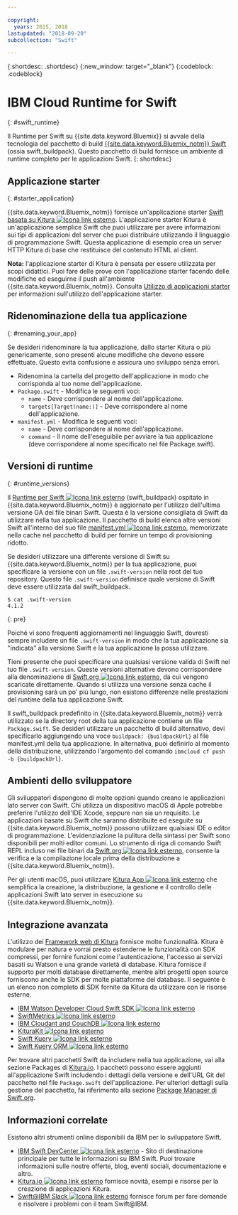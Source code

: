 ```yaml
---

copyright:
  years: 2015, 2018
lastupdated: "2018-09-20"
subcollection: "Swift"

---
```


{:shortdesc: .shortdesc}
{:new_window: target="_blank"}
{:codeblock: .codeblock}

# IBM Cloud Runtime for Swift
{: #swift_runtime}

Il Runtime per Swift su {{site.data.keyword.Bluemix}} si avvale della tecnologia del pacchetto di build [{{site.data.keyword.Bluemix_notm}} Swift](https://github.com/IBM-Swift/swift-buildpack) (ossia swift_buildpack).
Questo pacchetto di build fornisce un ambiente di runtime completo per le applicazioni Swift.
{: shortdesc}

## Applicazione starter
{: #starter_application}

{{site.data.keyword.Bluemix_notm}} fornisce un'applicazione starter [ Swift basata su Kitura ![Icona link esterno](../../icons/launch-glyph.svg "Icona link esterno")](https://github.com/IBM-Cloud/Kitura-Starter). L'applicazione starter Kitura è un'applicazione semplice Swift che puoi utilizzare per avere informazioni sui tipi di applicazioni del server che puoi distribuire utilizzando il linguaggio di programmazione Swift. Questa applicazione di esempio crea un server HTTP Kitura di base che restituisce del contenuto HTML al client.

**Nota:** l'applicazione starter di Kitura è pensata per essere utilizzata per scopi didattici. Puoi fare delle prove con l'applicazione starter facendo delle modifiche ed eseguirne il push all'ambiente {{site.data.keyword.Bluemix_notm}}. Consulta [Utilizzo di applicazioni starter](../common/starter_app_usage.html) per informazioni sull'utilizzo dell'applicazione starter.

## Ridenominazione della tua applicazione
{: #renaming_your_app}

Se desideri ridenominare la tua applicazione, dallo starter Kitura o più genericamente, sono presenti alcune modifiche che devono essere effettuate. Questo evita confusione e assicura uno sviluppo senza errori.

- Ridenomina la cartella del progetto dell'applicazione in modo che corrisponda al tuo nome dell'applicazione.
- `Package.swift` - Modifica le seguenti voci:
    - `name` - Deve corrispondere al nome dell'applicazione.
    - `targets[Target(name:)]` - Deve corrispondere al nome dell'applicazione.
- `manifest.yml` - Modifica le seguenti voci:
    - `name` - Deve corrispondere al nome dell'applicazione.
    - `command` - Il nome dell'eseguibile per avviare la tua applicazione (deve corrispondere al nome specificato nel file Package.swift).

## Versioni di runtime
{: #runtime_versions}

Il [Runtime per Swift ![Icona link esterno](../../icons/launch-glyph.svg "Icona link esterno")](https://github.com/IBM-Swift/swift-buildpack) (swift_buildpack) ospitato in {{site.data.keyword.Bluemix_notm}} è aggiornato per l'utilizzo dell'ultima versione GA dei file binari Swift. Questa è la versione consigliata di Swift da utilizzare nella tua applicazione. Il pacchetto di build elenca altre versioni Swift all'interno del suo file [manifest.yml ![Icona link esterno](../../icons/launch-glyph.svg "Icona link esterno")](https://github.com/IBM-Swift/swift-buildpack/blob/master/manifest.yml), memorizzate nella cache nel pacchetto di build per fornire un tempo di provisioning ridotto.

Se desideri utilizzare una differente versione di Swift su {{site.data.keyword.Bluemix_notm}} per la tua applicazione, puoi specificare la versione con un file `.swift-version` nella root del tuo repository. Questo file `.swift-version` definisce quale versione di Swift deve essere utilizzata dal swift_buildpack.

```
$ cat .swift-version
4.1.2
```
{: pre}

Poiché vi sono frequenti aggiornamenti nel linguaggio Swift, dovresti sempre includere un file `.swift-version` in modo che la tua applicazione sia "indicata" alla versione Swift e la tua applicazione la possa utilizzare.

Tieni presente che puoi specificare una qualsiasi versione valida di Swift nel tuo file `.swift-version`. Queste versioni alternative devono corrispondere alla denominazione di [Swift.org ![Icona link esterno](../../icons/launch-glyph.svg "Icona link esterno")](https://swift.org/download/), da cui vengono scaricate direttamente. Quando si utilizza una versione senza cache il provisioning sarà un po' più lungo, non esistono differenze nelle prestazioni del runtime della tua applicazione Swift.

Il swift_buildpack predefinito in {{site.data.keyword.Bluemix_notm}} verrà utilizzato se la directory root della tua applicazione contiene un file `Package.swift`.  Se desideri utilizzare un pacchetto di build alternativo, devi specificarlo aggiungendo una voce `buildpack: {buildpackUrl}` al file manifest.yml della tua applicazione. In alternativa, puoi definirlo al momento della distribuzione, utilizzando l'argomento del comando `ibmcloud cf push -b {buildpackUrl}`.


## Ambienti dello sviluppatore

Gli sviluppatori dispongono di molte opzioni quando creano le applicazioni lato server con Swift. Chi utilizza un dispositivo macOS di Apple potrebbe preferire l'utilizzo dell'IDE Xcode, seppure non sia un requisito.  Le applicazioni basate su Swift che saranno distribuite ed eseguite su {{site.data.keyword.Bluemix_notm}} possono utilizzare qualsiasi IDE o editor di programmazione.  L'evidenziazione la pulitura della sintassi per Swift sono disponibili per molti editor comuni. Lo strumento di riga di comando Swift REPL incluso nei file binari da [Swift.org ![Icona link esterno](../../icons/launch-glyph.svg "Icona link esterno")](https://swift.org/), consente la verifica e la compilazione locale prima della distribuzione a {{site.data.keyword.Bluemix_notm}}.

Per gli utenti macOS, puoi utilizzare [Kitura App ![Icona link esterno](../../icons/launch-glyph.svg "Icona link esterno")](https://www.kitura.io/app.html) che semplifica la creazione, la distribuzione, la gestione e il controllo delle applicazioni Swift lato server in esecuzione su {{site.data.keyword.Bluemix_notm}}.  


## Integrazione avanzata

L'utilizzo dei [Framework web di Kitura](http://ibm-swift.github.io/Kitura/) fornisce molte funzionalità. Kitura è modulare per natura e vorrai presto estenderne le funzionalità con SDK compressi, per fornire funzioni come l'autenticazione, l'accesso ai servizi basati su Watson e una grande varietà di database.  Kitura fornisce il supporto per molti database direttamente, mentre altri progetti open source forniscono anche le SDK per molte piattaforme del database. Il seguente è un elenco non completo di SDK fornite da Kitura da utilizzare con le risorse esterne.

- [IBM Watson Developer Cloud Swift SDK ![Icona link esterno](../../icons/launch-glyph.svg "Icona link esterno")](https://github.com/watson-developer-cloud/swift-sdk/)
- [SwiftMetrics ![Icona link esterno](../../icons/launch-glyph.svg "Icona link esterno")](https://github.com/RuntimeTools/SwiftMetrics)
- [IBM Cloudant and CouchDB ![Icona link esterno](../../icons/launch-glyph.svg "Icona link esterno")](https://github.com/IBM-Swift/Kitura-CouchDB)
- [KituraKit ![Icona link esterno](../../icons/launch-glyph.svg "Icona link esterno")](https://github.com/IBM-Swift/KituraKit)
- [Swift Kuery ![Icona link esterno](../../icons/launch-glyph.svg "Icona link esterno")](https://github.com/IBM-Swift/Swift-Kuery/)
- [Swift Kuery ORM ![Icona link esterno](../../icons/launch-glyph.svg "Icona link esterno")](https://github.com/IBM-Swift/Swift-Kuery-ORM)

Per trovare altri pacchetti Swift da includere nella tua applicazione, vai alla sezione Packages di [Kitura.io](https://www.kitura.io/packages.html). I pacchetti possono essere aggiunti all'applicazione Swift includendo i dettagli della versione e dell'URL Git del pacchetto nel file `Package.swift` dell'applicazione. Per ulteriori dettagli sulla gestione del pacchetto, fai riferimento alla sezione [Package Manager di Swift.org](https://swift.org/package-manager/).


## Informazioni correlate

Esistono altri strumenti online disponibili da IBM per lo sviluppatore Swift.
- [IBM Swift DevCenter ![Icona link esterno](../../icons/launch-glyph.svg "Icona link esterno")](https://developer.ibm.com/swift/) - Sito di destinazione principale per tutte le informazioni su IBM Swift. Puoi trovare informazioni sulle nostre offerte, blog, eventi sociali, documentazione e altro.
- [Kitura.io ![Icona link esterno](../../icons/launch-glyph.svg "Icona link esterno")](https://www.kitura.io/index.html) fornisce novità, esempi e risorse per la creazione di applicazioni Kitura.
- [Swift@IBM Slack ![Icona link esterno](../../icons/launch-glyph.svg "Icona link esterno")](http://swift-at-ibm-slack.mybluemix.net/) fornisce forum per fare domande e risolvere i problemi con il team Swift@IBM.
